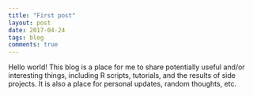 ```yaml
---
title: "First post"
layout: post
date: 2017-04-24
tags: blog
comments: true
---
```


Hello world! This blog is a place for me to share potentially useful and/or interesting things, including R scripts, tutorials, and the results of side projects. It is also a place for personal updates, random thoughts, etc. 




